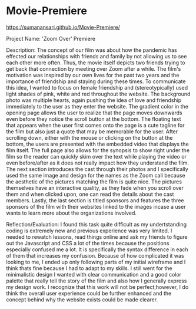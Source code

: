 # Movie-Premiere
https://sumanansari.github.io/Movie-Premiere/

Project Name: 'Zoom Over' Premiere

Description: The concept of our film was about how the pandemic has effected our relationships with friends and family by not allowing us to see each other more 
often. Thus, the movie itself depicts two friends trying to get back that connection by meeting over Zoom after a while. The film's motivation was inspired
by our own lives for the past two years and the importance of friendship and staying during these times. 
To communicate this idea, I wanted to focus on female friendship and (stereotypically) used light shades of pink, white and red throughout the website. The 
background photo was multiple hearts, again pushing the idea of love and friendship immediately to the user as they enter the website. The gradient color in the 
opening page allows the user to realize that the page moves downwards even before they notice the scroll button at the bottom. The floating text that appears
when the user first comes onto the page is a cute tagline for the film but also just a quote that may be memorable for the user.
After scrolling down, either with the mouse or clicking on the button at the bottom, the users are presented with the embedded video that displays the film itself. 
The full page also allows for the synopsis to show right under the film so the reader can quickly skim over the text while playing the video or even before/after
as it does not really impact how they understand the film.
The next section introduces the cast through their photos and I specifically used the same image and design for the names as the Zoom call because the aesthetic
of the pictures matching the film is quite nice. The pictures themselves have an interactive quality, as they fade when you scroll over them and when clicked upon,
one can read the details about the cast members. Lastly, the last section is titled sponsors and features the three sponsors of the film with their websites linked
to the images incase a user wants to learn more about the organizations involved. 

Reflection/Evaluation: I found this task quite difficult as my undertstanding coding is extremely new and previous experience was very limited. I needed to rewatch
lessons, read things online and ask my friends to figure out the Javascript and CSS a lot of the times because the positions especially confused me a lot. It is 
specifically the syntax difference in each of them that increases my confusion. Because of how complicated it was looking to me, I ended up only following parts
of my initial wireframe and I think thats fine because I had to adapt to my skills. I still went for the minimalistic design I wanted with clear communication and
a good color palette that really tell the story of the film and also how I generally express my design work. I recognize that this work will not be perfect;however, 
I do think the overall user experience could be further enhanced and the concept behind why the website exists could be made clearer. 
